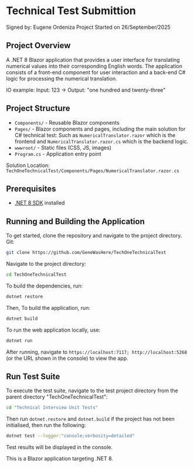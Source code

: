 # Technical Test Submittion
Signed by: Eugene Ordeniza 
Project Started on 26/September/2025

## Project Overview
A .NET 8 Blazor application that provides a user interface for translating numerical values into their corresponding English words. 
The application consists of a front-end component for user interaction and a back-end C# logic for processing the numerical translation.

IO example: Input: 123 -> Output: "one hundred and twenty-three"


## Project Structure

- `Components/` - Reusable Blazor components
- `Pages/` - Blazor components and pages, including the main solution for C# technical test: Such as `NumericalTranslator.razor` which is the frontend and `NumericalTranslator.razor.cs` which is the backend logic.
- `wwwroot/` - Static files (CSS, JS, images)
- `Program.cs` - Application entry point

Solution Location: `TechOneTechnicalTest/Components/Pages/NumericalTranslator.razor.cs`

## Prerequisites

- [.NET 8 SDK](https://dotnet.microsoft.com/download/dotnet/8.0) installed

## Running and Building the Application

To get started, clone the repository and navigate to the project directory.
Git:
```bash
git clone https://github.com/GeneWasHere/TechOneTechnicalTest
```

Navigate to the project directory:
```bash
cd TechOneTechnicalTest
```
To build the dependencies, run:
```bash
dotnet restore
```

Then, To build the application, run:
```bash
dotnet build
```
To run the web application locally, use:
```bash
dotnet run
```
After running, navigate to `https://localhost:7117; http://localhost:5268` (or the URL shown in the console) to view the app.

## Run Test Suite

To execute the test suite, navigate to the test project directory from the parent directory "TechOneTechnicalTest":
```bash
cd "Technical Interview Unit Tests"
```
Then run `dotnet.restore` and `dotnet.build` if the project has not been initialised, then run the following:
```bash
dotnet test --logger:"console;verbosity=detailed"
```
Test results will be displayed in the console.

This is a Blazor application targeting .NET 8.



